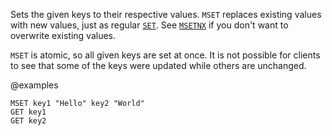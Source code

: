 Sets the given keys to their respective values.
`MSET` replaces existing values with new values, just as regular [`SET`](./set).
See [`MSETNX`](./msetnx) if you don't want to overwrite existing values.

`MSET` is atomic, so all given keys are set at once.
It is not possible for clients to see that some of the keys were updated while
others are unchanged.

@examples

```cli
MSET key1 "Hello" key2 "World"
GET key1
GET key2
```

